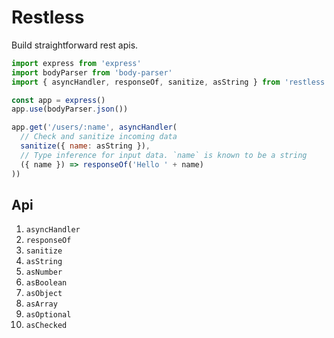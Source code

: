 # Restless

Build straightforward rest apis.

```javascript
import express from 'express'
import bodyParser from 'body-parser'
import { asyncHandler, responseOf, sanitize, asString } from 'restless'

const app = express()
app.use(bodyParser.json())

app.get('/users/:name', asyncHandler(
  // Check and sanitize incoming data
  sanitize({ name: asString }),
  // Type inference for input data. `name` is known to be a string
  ({ name }) => responseOf('Hello ' + name)
))
```

## Api

1. `asyncHandler`
1. `responseOf`
1. `sanitize`
1. `asString`
1. `asNumber`
1. `asBoolean`
1. `asObject`
1. `asArray`
1. `asOptional`
1. `asChecked`
